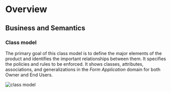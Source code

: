 # Overview

## Business and Semantics

### Class model

The primary goal of this class model is to define the major elements of the product and identifies the important
relationships between them. It specifies the policies and rules to be enforced. It shows classes, attributes,
associations, and generalizations in the _Form Application_ domain for both Owner and End Users.

![class model](https://user-images.githubusercontent.com/26156279/167326362-a0c55850-5b15-481c-9d91-b5c7abee88b4.png)


